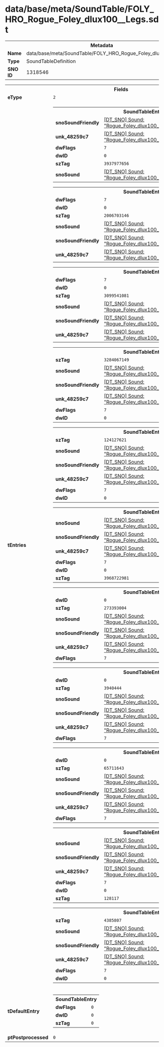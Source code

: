 <h1>data/base/meta/SoundTable/FOLY_HRO_Rogue_Foley_dlux100__Legs.sdt</h1><table><tr><th colspan="100%">Metadata</th></tr><tr><td><b>Name</b></td><td>data/base/meta/SoundTable/FOLY_HRO_Rogue_Foley_dlux100__Legs.sdt</td></tr><tr><td><b>Type</b></td><td>SoundTableDefinition</td></tr><tr><td><b>SNO ID</b></td><td>1318546</td></tr></table>

<table><tr><th colspan="100%">Fields</th></tr><tr><td><b>eType</b></td><td><code>2</code></td></tr><tr><td><b>tEntries</b></td><td><table><tr><th colspan="100%">SoundTableEntry</th></tr><tr><td><b>snoSoundFriendly</b></td><td><a href="..\Sound\Rogue_Foley_dlux100_Legs_AttackQuick_3P_Friendly.snd">[DT_SNO] Sound: "Rogue_Foley_dlux100_Legs_AttackQuick_3P_Friendly"</a></td></tr><tr><td><b>unk_48259c7</b></td><td><a href="..\Sound\Rogue_Foley_dlux100_Legs_AttackQuick_3P_Enemy.snd">[DT_SNO] Sound: "Rogue_Foley_dlux100_Legs_AttackQuick_3P_Enemy"</a></td></tr><tr><td><b>dwFlags</b></td><td><code>7</code></td></tr><tr><td><b>dwID</b></td><td><code>0</code></td></tr><tr><td><b>szTag</b></td><td><code>3937977656</code></td></tr><tr><td><b>snoSound</b></td><td><a href="..\Sound\Rogue_Foley_dlux100_Legs_AttackQuick_1P.snd">[DT_SNO] Sound: "Rogue_Foley_dlux100_Legs_AttackQuick_1P"</a></td></tr></table>


<table><tr><th colspan="100%">SoundTableEntry</th></tr><tr><td><b>dwFlags</b></td><td><code>7</code></td></tr><tr><td><b>dwID</b></td><td><code>0</code></td></tr><tr><td><b>szTag</b></td><td><code>2006703146</code></td></tr><tr><td><b>snoSound</b></td><td><a href="..\Sound\Rogue_Foley_dlux100_Legs_AttackBig_1P.snd">[DT_SNO] Sound: "Rogue_Foley_dlux100_Legs_AttackBig_1P"</a></td></tr><tr><td><b>snoSoundFriendly</b></td><td><a href="..\Sound\Rogue_Foley_dlux100_Legs_AttackBig_3P_Friendly.snd">[DT_SNO] Sound: "Rogue_Foley_dlux100_Legs_AttackBig_3P_Friendly"</a></td></tr><tr><td><b>unk_48259c7</b></td><td><a href="..\Sound\Rogue_Foley_dlux100_Legs_AttackBig_3P_Enemy.snd">[DT_SNO] Sound: "Rogue_Foley_dlux100_Legs_AttackBig_3P_Enemy"</a></td></tr></table>


<table><tr><th colspan="100%">SoundTableEntry</th></tr><tr><td><b>dwFlags</b></td><td><code>7</code></td></tr><tr><td><b>dwID</b></td><td><code>0</code></td></tr><tr><td><b>szTag</b></td><td><code>3099541081</code></td></tr><tr><td><b>snoSound</b></td><td><a href="..\Sound\Rogue_Foley_dlux100_Legs_AttackQuick_1P.snd">[DT_SNO] Sound: "Rogue_Foley_dlux100_Legs_AttackQuick_1P"</a></td></tr><tr><td><b>snoSoundFriendly</b></td><td><a href="..\Sound\Rogue_Foley_dlux100_Legs_AttackQuick_3P_Friendly.snd">[DT_SNO] Sound: "Rogue_Foley_dlux100_Legs_AttackQuick_3P_Friendly"</a></td></tr><tr><td><b>unk_48259c7</b></td><td><a href="..\Sound\Rogue_Foley_dlux100_Legs_AttackQuick_3P_Enemy.snd">[DT_SNO] Sound: "Rogue_Foley_dlux100_Legs_AttackQuick_3P_Enemy"</a></td></tr></table>


<table><tr><th colspan="100%">SoundTableEntry</th></tr><tr><td><b>szTag</b></td><td><code>3284067149</code></td></tr><tr><td><b>snoSound</b></td><td><a href="..\Sound\Rogue_Foley_dlux100_Legs_Bodyfall_1P.snd">[DT_SNO] Sound: "Rogue_Foley_dlux100_Legs_Bodyfall_1P"</a></td></tr><tr><td><b>snoSoundFriendly</b></td><td><a href="..\Sound\Rogue_Foley_dlux100_Legs_Bodyfall_3P_Friendly.snd">[DT_SNO] Sound: "Rogue_Foley_dlux100_Legs_Bodyfall_3P_Friendly"</a></td></tr><tr><td><b>unk_48259c7</b></td><td><a href="..\Sound\Rogue_Foley_dlux100_Legs_Bodyfall_3P_Enemy.snd">[DT_SNO] Sound: "Rogue_Foley_dlux100_Legs_Bodyfall_3P_Enemy"</a></td></tr><tr><td><b>dwFlags</b></td><td><code>7</code></td></tr><tr><td><b>dwID</b></td><td><code>0</code></td></tr></table>


<table><tr><th colspan="100%">SoundTableEntry</th></tr><tr><td><b>szTag</b></td><td><code>124127621</code></td></tr><tr><td><b>snoSound</b></td><td><a href="..\Sound\Rogue_Foley_dlux100_Legs_Evade_1P.snd">[DT_SNO] Sound: "Rogue_Foley_dlux100_Legs_Evade_1P"</a></td></tr><tr><td><b>snoSoundFriendly</b></td><td><a href="..\Sound\Rogue_Foley_dlux100_Legs_Evade_3P_Friendly.snd">[DT_SNO] Sound: "Rogue_Foley_dlux100_Legs_Evade_3P_Friendly"</a></td></tr><tr><td><b>unk_48259c7</b></td><td><a href="..\Sound\Rogue_Foley_dlux100_Legs_Evade_3P_Enemy.snd">[DT_SNO] Sound: "Rogue_Foley_dlux100_Legs_Evade_3P_Enemy"</a></td></tr><tr><td><b>dwFlags</b></td><td><code>7</code></td></tr><tr><td><b>dwID</b></td><td><code>0</code></td></tr></table>


<table><tr><th colspan="100%">SoundTableEntry</th></tr><tr><td><b>snoSound</b></td><td><a href="..\Sound\Rogue_Foley_dlux100_Legs_GetHit_1P.snd">[DT_SNO] Sound: "Rogue_Foley_dlux100_Legs_GetHit_1P"</a></td></tr><tr><td><b>snoSoundFriendly</b></td><td><a href="..\Sound\Rogue_Foley_dlux100_Legs_GetHit_3P_Friendly.snd">[DT_SNO] Sound: "Rogue_Foley_dlux100_Legs_GetHit_3P_Friendly"</a></td></tr><tr><td><b>unk_48259c7</b></td><td><a href="..\Sound\Rogue_Foley_dlux100_Legs_GetHit_3P_Enemy.snd">[DT_SNO] Sound: "Rogue_Foley_dlux100_Legs_GetHit_3P_Enemy"</a></td></tr><tr><td><b>dwFlags</b></td><td><code>7</code></td></tr><tr><td><b>dwID</b></td><td><code>0</code></td></tr><tr><td><b>szTag</b></td><td><code>3968722981</code></td></tr></table>


<table><tr><th colspan="100%">SoundTableEntry</th></tr><tr><td><b>dwID</b></td><td><code>0</code></td></tr><tr><td><b>szTag</b></td><td><code>273393004</code></td></tr><tr><td><b>snoSound</b></td><td><a href="..\Sound\Rogue_Foley_dlux100_Legs_GetHit_1P.snd">[DT_SNO] Sound: "Rogue_Foley_dlux100_Legs_GetHit_1P"</a></td></tr><tr><td><b>snoSoundFriendly</b></td><td><a href="..\Sound\Rogue_Foley_dlux100_Legs_GetHit_3P_Friendly.snd">[DT_SNO] Sound: "Rogue_Foley_dlux100_Legs_GetHit_3P_Friendly"</a></td></tr><tr><td><b>unk_48259c7</b></td><td><a href="..\Sound\Rogue_Foley_dlux100_Legs_GetHit_3P_Enemy.snd">[DT_SNO] Sound: "Rogue_Foley_dlux100_Legs_GetHit_3P_Enemy"</a></td></tr><tr><td><b>dwFlags</b></td><td><code>7</code></td></tr></table>


<table><tr><th colspan="100%">SoundTableEntry</th></tr><tr><td><b>dwID</b></td><td><code>0</code></td></tr><tr><td><b>szTag</b></td><td><code>3940444</code></td></tr><tr><td><b>snoSound</b></td><td><a href="..\Sound\Rogue_Foley_dlux100_Legs_Jump_1P.snd">[DT_SNO] Sound: "Rogue_Foley_dlux100_Legs_Jump_1P"</a></td></tr><tr><td><b>snoSoundFriendly</b></td><td><a href="..\Sound\Rogue_Foley_dlux100_Legs_Jump_3P_Friendly.snd">[DT_SNO] Sound: "Rogue_Foley_dlux100_Legs_Jump_3P_Friendly"</a></td></tr><tr><td><b>unk_48259c7</b></td><td><a href="..\Sound\Rogue_Foley_dlux100_Legs_Jump_3P_Enemy.snd">[DT_SNO] Sound: "Rogue_Foley_dlux100_Legs_Jump_3P_Enemy"</a></td></tr><tr><td><b>dwFlags</b></td><td><code>7</code></td></tr></table>


<table><tr><th colspan="100%">SoundTableEntry</th></tr><tr><td><b>dwID</b></td><td><code>0</code></td></tr><tr><td><b>szTag</b></td><td><code>65711643</code></td></tr><tr><td><b>snoSound</b></td><td><a href="..\Sound\Rogue_Foley_dlux100_Legs_JumpLand_1P.snd">[DT_SNO] Sound: "Rogue_Foley_dlux100_Legs_JumpLand_1P"</a></td></tr><tr><td><b>snoSoundFriendly</b></td><td><a href="..\Sound\Rogue_Foley_dlux100_Legs_JumpLand_3P_Friendly.snd">[DT_SNO] Sound: "Rogue_Foley_dlux100_Legs_JumpLand_3P_Friendly"</a></td></tr><tr><td><b>unk_48259c7</b></td><td><a href="..\Sound\Rogue_Foley_dlux100_Legs_JumpLand_3P_Enemy.snd">[DT_SNO] Sound: "Rogue_Foley_dlux100_Legs_JumpLand_3P_Enemy"</a></td></tr><tr><td><b>dwFlags</b></td><td><code>7</code></td></tr></table>


<table><tr><th colspan="100%">SoundTableEntry</th></tr><tr><td><b>snoSound</b></td><td><a href="..\Sound\Rogue_Foley_dlux100_Legs_Run_1P.snd">[DT_SNO] Sound: "Rogue_Foley_dlux100_Legs_Run_1P"</a></td></tr><tr><td><b>snoSoundFriendly</b></td><td><a href="..\Sound\Rogue_Foley_dlux100_Legs_Run_3P_Friendly.snd">[DT_SNO] Sound: "Rogue_Foley_dlux100_Legs_Run_3P_Friendly"</a></td></tr><tr><td><b>unk_48259c7</b></td><td><a href="..\Sound\Rogue_Foley_dlux100_Legs_Run_3P_Enemy.snd">[DT_SNO] Sound: "Rogue_Foley_dlux100_Legs_Run_3P_Enemy"</a></td></tr><tr><td><b>dwFlags</b></td><td><code>7</code></td></tr><tr><td><b>dwID</b></td><td><code>0</code></td></tr><tr><td><b>szTag</b></td><td><code>128117</code></td></tr></table>


<table><tr><th colspan="100%">SoundTableEntry</th></tr><tr><td><b>szTag</b></td><td><code>4385807</code></td></tr><tr><td><b>snoSound</b></td><td><a href="..\Sound\Rogue_Foley_dlux100_Legs_Walk_1P.snd">[DT_SNO] Sound: "Rogue_Foley_dlux100_Legs_Walk_1P"</a></td></tr><tr><td><b>snoSoundFriendly</b></td><td><a href="..\Sound\Rogue_Foley_dlux100_Legs_Walk_3P_Friendly.snd">[DT_SNO] Sound: "Rogue_Foley_dlux100_Legs_Walk_3P_Friendly"</a></td></tr><tr><td><b>unk_48259c7</b></td><td><a href="..\Sound\Rogue_Foley_dlux100_Legs_Walk_3P_Enemy.snd">[DT_SNO] Sound: "Rogue_Foley_dlux100_Legs_Walk_3P_Enemy"</a></td></tr><tr><td><b>dwFlags</b></td><td><code>7</code></td></tr><tr><td><b>dwID</b></td><td><code>0</code></td></tr></table>


</td></tr><tr><td><b>tDefaultEntry</b></td><td><table><tr><th colspan="100%">SoundTableEntry</th></tr><tr><td><b>dwFlags</b></td><td><code>0</code></td></tr><tr><td><b>dwID</b></td><td><code>0</code></td></tr><tr><td><b>szTag</b></td><td><code>0</code></td></tr></table>

</td></tr><tr><td><b>ptPostprocessed</b></td><td><code>0</code></td></tr></table>

